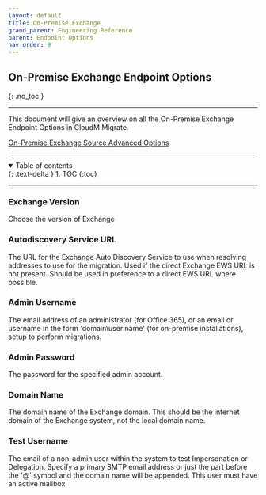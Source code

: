 ```yaml
---
layout: default
title: On-Premise Exchange
grand_parent: Engineering Reference
parent: Endpoint Options
nav_order: 9
---
```


## On-Premise Exchange Endpoint Options
{: .no_toc }

---

This document will give an overview on all the On-Premise Exchange Endpoint Options in CloudM Migrate. 

<a href="https://cloudm-migrate.github.io/documentation/Engineering-Reference/OnPremExchangeSourceAO.html">On-Premise Exchange Source Advanced Options</a>

---
<a name="top"></a>
<details open markdown="block">
  <summary>
    Table of contents
  </summary>
  {: .text-delta }
1. TOC
{:toc}
</details>

---
### Exchange Version

Choose the version of Exchange

### Autodiscovery Service URL

The URL for the Exchange Auto Discovery Service to use when resolving addresses to use for the migration. Used if the direct Exchange EWS URL is not present. Should be used in preference to a direct EWS URL where possible.

### Admin Username

The email address of an administrator (for Office 365), or an email or username in the form 'domain\\user name' (for on-premise installations), setup to perform migrations.

### Admin Password

The password for the specified admin account.

### Domain Name

The domain name of the Exchange domain. This should be the internet domain of the Exchange system, not the local domain name.

### Test Username

The email of a non-admin user within the system to test Impersonation or Delegation. Specify a primary SMTP email address or just the part before the '@' symbol and the domain name will be appended. This user must have an active mailbox




